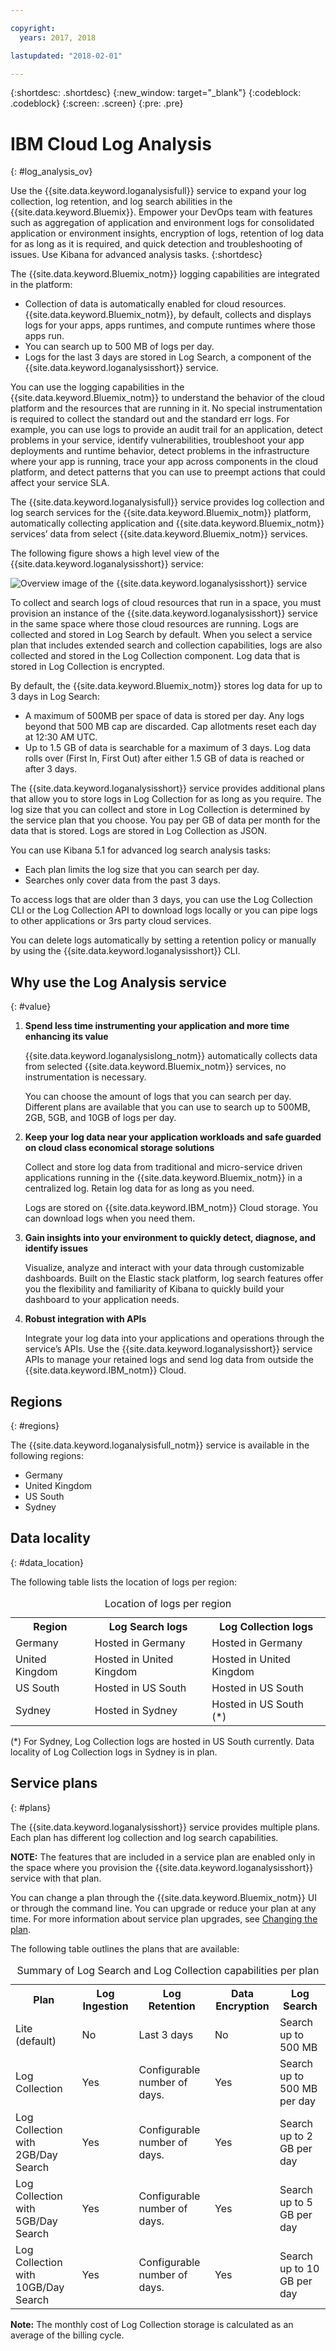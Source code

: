```yaml
---

copyright:
  years: 2017, 2018

lastupdated: "2018-02-01"

---
```


{:shortdesc: .shortdesc}
{:new_window: target="_blank"}
{:codeblock: .codeblock}
{:screen: .screen}
{:pre: .pre}


# IBM Cloud Log Analysis
{: #log_analysis_ov}

Use the {{site.data.keyword.loganalysisfull}} service to expand your log collection, log retention, and log search abilities in the {{site.data.keyword.Bluemix}}. Empower your DevOps team with features such as aggregation of application and environment logs for consolidated application or environment insights, encryption of logs, retention of log data for as long as it is required, and quick detection and troubleshooting of issues. Use Kibana for advanced analysis tasks.
{:shortdesc}

The {{site.data.keyword.Bluemix_notm}} logging capabilities are integrated in the platform:

* Collection of data is automatically enabled for cloud resources. {{site.data.keyword.Bluemix_notm}}, by default, collects and displays logs for your apps, apps runtimes, and compute runtimes where those apps run. 
* You can search up to 500 MB of logs per day. 
* Logs for the last 3 days are stored in Log Search, a component of the {{site.data.keyword.loganalysisshort}} service.

You can use the logging capabilities in the {{site.data.keyword.Bluemix_notm}} to understand the behavior of the cloud platform and the resources that are running in it. No special instrumentation is required to collect the standard out and the standard err logs. For example, you can use logs to provide an audit trail for an application, detect problems in your service, identify vulnerabilities, troubleshoot your app deployments and runtime behavior, detect problems in the infrastructure where your app is running, trace your app across components in the cloud platform, and detect patterns that you can use to preempt actions that could affect your service SLA.

The {{site.data.keyword.loganalysisfull}} service provides log collection and log search services for the {{site.data.keyword.Bluemix_notm}} platform, automatically collecting application and {{site.data.keyword.Bluemix_notm}} services’ data from select {{site.data.keyword.Bluemix_notm}} services.

The following figure shows a high level view of the {{site.data.keyword.loganalysisshort}} service: 

![Overview image of the {{site.data.keyword.loganalysisshort}} service](loganalysis_F1.png "Overview image of the {{site.data.keyword.loganalysisshort}} service")


To collect and search logs of cloud resources that run in a space, you must provision an instance of the {{site.data.keyword.loganalysisshort}} service in the same space where those cloud resources are running. Logs are collected and stored in Log Search by default. When you select a service plan that includes extended search and collection capabilities, logs are also collected and stored in the Log Collection component. Log data that is stored in Log Collection is encrypted.

By default, the {{site.data.keyword.Bluemix_notm}} stores log data for up to 3 days in Log Search:   

* A maximum of 500MB per space of data is stored per day. Any logs beyond that 500 MB cap are discarded. Cap allotments reset each 
day at 12:30 AM UTC.
* Up to 1.5 GB of data is searchable for a maximum of 3 days. Log data rolls over (First In, First Out) after either 1.5 GB of data is reached or after 3 days.

The {{site.data.keyword.loganalysisshort}} service provides additional plans that allow you to store logs in Log Collection for as long as you require. The log size that you can collect and store in Log Collection is determined by the service plan that you choose. You pay per GB of data per month for the data that is stored. Logs are stored in Log Collection as JSON.

You can use Kibana 5.1 for advanced log search analysis tasks:

* Each plan limits the log size that you can search per day. 
* Searches only cover data from the past 3 days.

To access logs that are older than 3 days, you can use the Log Collection CLI or the Log Collection API to download logs locally or you can pipe logs to other applications or 3rs party cloud services. 

You can delete logs automatically by setting a retention policy or manually by using the {{site.data.keyword.loganalysisshort}} CLI.


## Why use the Log Analysis service
{: #value}

1. **Spend less time instrumenting your application and more time enhancing its value**

    {{site.data.keyword.loganalysislong_notm}} automatically collects data from selected {{site.data.keyword.Bluemix_notm}} services, no instrumentation is necessary.
	
	You can choose the amount of logs that you can search per day.  Different plans are available that you can use to search up to 500MB,  2GB, 5GB, and 10GB of logs per day.

2. **Keep your log data near your application workloads and safe guarded on cloud class economical storage solutions**

    Collect and store log data from traditional and micro-service driven applications running in the {{site.data.keyword.Bluemix_notm}} in a centralized log. Retain log data for as long as you need.
	
	Logs are stored on {{site.data.keyword.IBM_notm}} Cloud storage. You can download logs when you need them.

3. **Gain insights into your environment to quickly detect, diagnose, and identify issues**

    Visualize, analyze and interact with your data through customizable dashboards. Built on the Elastic stack platform, log search features offer you the flexibility and familiarity of Kibana to quickly build your dashboard to your application needs.

4. **Robust integration with APIs**

    Integrate your log data into your applications and operations through the service’s APIs. Use the {{site.data.keyword.loganalysisshort}} service APIs to manage your retained logs and send log data from outside the {{site.data.keyword.IBM_notm}} Cloud.


## Regions
{: #regions}

The {{site.data.keyword.loganalysisfull_notm}} service is available in the following regions:

* Germany
* United Kingdom
* US South
* Sydney

## Data locality
{: #data_location}

The following table lists the location of logs per region:

<table>
  <caption>Location of logs per region</caption>
  <tr>
    <th>Region</th>
	<th>Log Search logs</th>
	<th>Log Collection logs</th>
  </tr>
  <tr>
    <td>Germany</td>
	  <td>Hosted in Germany</td>
	  <td>Hosted in Germany</td>
  </tr>
  <tr>
    <td>United Kingdom</td>
	  <td>Hosted in United Kingdom</td>
	  <td>Hosted in United Kingdom</td>
  </tr>
  <tr>
    <td>US South</td>
	  <td>Hosted in US South</td>
	  <td>Hosted in US South</td>
  </tr>
  <tr>
    <td>Sydney</td>
	  <td>Hosted in Sydney</td>
	  <td>Hosted in US South (*)</td>
  </tr>
</table>

(*) For Sydney, Log Collection logs are hosted in US South currently. Data locality of Log Collection logs in Sydney is in plan.

## Service plans
{: #plans}

The {{site.data.keyword.loganalysisshort}} service provides multiple plans. Each plan has different log collection and log search capabilities. 

**NOTE:** The features that are included in a service plan are enabled only in the space where you provision the {{site.data.keyword.loganalysisshort}} service with that plan.

You can change a plan through the {{site.data.keyword.Bluemix_notm}} UI or through the command line. You can upgrade or reduce your plan at any time. For more information about service plan upgrades, see [Changing the plan](/docs/services/CloudLogAnalysis/how-to/change_plan.html#change_plan). 

The following table outlines the plans that are available:

<table>
    <caption>Summary of Log Search and Log Collection capabilities per plan</caption>
      <tr>
        <th>Plan</th>
        <th>Log Ingestion</th>
        <th>Log Retention</th>
        <th>Data Encryption</th>
        <th>Log Search</th>
      </tr>
      <tr>
        <td>Lite (default)</td>
        <td>No</td>
        <td>Last 3 days</td>
        <td>No</td>
        <td>Search up to 500 MB</td>
      </tr>
      <tr>
        <td>Log Collection</td>
        <td>Yes</td>
        <td>Configurable number of days.</td>
        <td>Yes</td>
        <td>Search up to 500 MB per day</td>
      </tr>
      <tr>
        <td>Log Collection with 2GB/Day Search</td>
        <td>Yes</td>
        <td>Configurable number of days.</td>
        <td>Yes</td>
        <td>Search up to 2 GB per day</td>
      </tr>
      <tr>
        <td>Log Collection with 5GB/Day Search</td>
        <td>Yes</td>
        <td>Configurable number of days.</td>
        <td>Yes</td>
        <td>Search up to 5 GB per day</td>
      </tr>
       <tr>
        <td>Log Collection with 10GB/Day Search</td>
        <td>Yes</td>
        <td>Configurable number of days.</td>
        <td>Yes</td>
        <td>Search up to 10 GB per day</td>
      </tr>
</table>

**Note:** The monthly cost of Log Collection storage is calculated as an average of the billing cycle.

